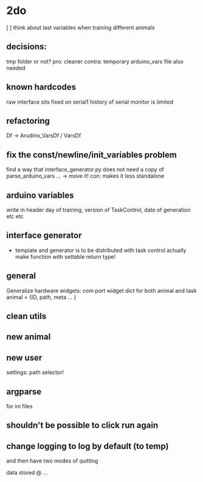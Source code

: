 # 2do

[ ] think about last variables when training different animals

## decisions:
tmp folder or not?
pro: cleaner
contra: temporary arduino_vars file also needed

## known hardcodes
raw interface sits fixed on serial1
history of serial monitor is limited



## refactoring
Df -> Arudino_VarsDf / VarsDf

## fix the const/newline/init_variables problem
find a way that interface_generator.py does not need a copy of parse_arduino_vars ... 
-> move it! con: makes it less standalone

## arduino variables
write in header day of training, version of TaskControl, date of generation etc etc

## interface generator
+ template and generator is to be distributed with task control actually
make function with settable return type!

## general
Generalize hardware widgets: com port widget
dict for both animal and task
animal = {ID, path, meta ... }

## clean utils

## new animal

## new user
settings: path selector!

## argparse
for ini files

## shouldn't be possible to click run again

## change logging to log by default (to temp)
and then have two modes of quitting

data stored @ ... 
